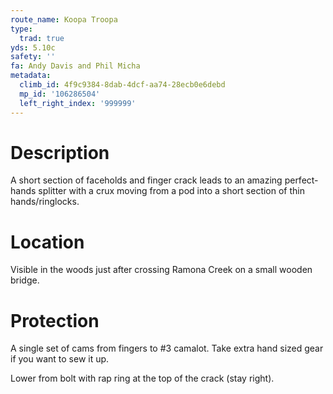 ```yaml
---
route_name: Koopa Troopa
type:
  trad: true
yds: 5.10c
safety: ''
fa: Andy Davis and Phil Micha
metadata:
  climb_id: 4f9c9384-8dab-4dcf-aa74-28ecb0e6debd
  mp_id: '106286504'
  left_right_index: '999999'
---
```

# Description
A short section of faceholds and finger crack leads to an amazing perfect-hands splitter with a crux moving from a pod into a short section of thin hands/ringlocks.

# Location
Visible in the woods just after crossing Ramona Creek on a small wooden bridge.

# Protection
A single set of cams from fingers to #3 camalot. Take extra hand sized gear if you want to sew it up.

Lower from bolt with rap ring at the top of the crack (stay right).
